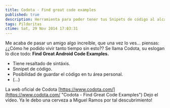 ```yaml
---
title: Codota - Find great code examples
published: true
description: Herramienta para poder tener tus Snipets de código al alcance del navegador
tags: Pildoritas
ctime: Sat, 29 Nov 2014 17:03:31
---
```


Me acaba de pasar un amigo algo increíble, que una vez lo ves... piensas: ¿¿Cómo he podido vivir tanto tiempo sin esto?? Se llama Codota, su eslogan lo dice todo: **Find Great Android Code Examples.**

*   Tiene resaltado de sintáxis.
*   Snnipet de código.
*   Posibilidad de guardar el código en tu área personal.
*   (...)

La web oficial de Codota [https://www.codota.com/](https://www.codota.com/ "Codota - Find Great Code Examples") Dejo el vídeo. Ya le debo una cerveza a Miguel Ramos por tal descubrimiento!